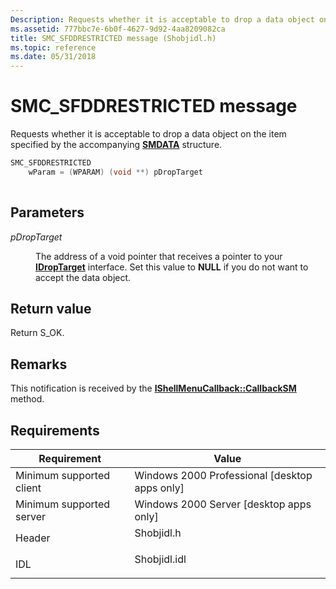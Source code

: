 ```yaml
---
Description: Requests whether it is acceptable to drop a data object on the item specified by the accompanying SMDATA structure.
ms.assetid: 777bbc7e-6b0f-4627-9d92-4aa8209082ca
title: SMC_SFDDRESTRICTED message (Shobjidl.h)
ms.topic: reference
ms.date: 05/31/2018
---
```


# SMC\_SFDDRESTRICTED message

Requests whether it is acceptable to drop a data object on the item specified by the accompanying [**SMDATA**](/windows/win32/api/shobjidl_core/ns-shobjidl_core-smdata) structure.


```C++
SMC_SFDDRESTRICTED 
    wParam = (WPARAM) (void **) pDropTarget
            
```



## Parameters

<dl> <dt>

*pDropTarget* 
</dt> <dd>

The address of a void pointer that receives a pointer to your [**IDropTarget**](/windows/win32/api/oleidl/nn-oleidl-idroptarget) interface. Set this value to **NULL** if you do not want to accept the data object.

</dd> </dl>

## Return value

Return S\_OK.

## Remarks

This notification is received by the [**IShellMenuCallback::CallbackSM**](/windows/desktop/api/shobjidl_core/nf-shobjidl_core-ishellmenucallback-callbacksm) method.

## Requirements



| Requirement | Value |
|-------------------------------------|-----------------------------------------------------------------------------------------|
| Minimum supported client<br/> | Windows 2000 Professional \[desktop apps only\]<br/>                              |
| Minimum supported server<br/> | Windows 2000 Server \[desktop apps only\]<br/>                                    |
| Header<br/>                   | <dl> <dt>Shobjidl.h</dt> </dl>   |
| IDL<br/>                      | <dl> <dt>Shobjidl.idl</dt> </dl> |



 

 
